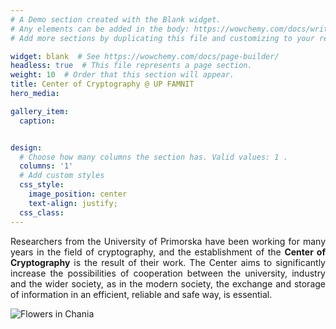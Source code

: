 ```yaml
---
# A Demo section created with the Blank widget.
# Any elements can be added in the body: https://wowchemy.com/docs/writing-markdown-latex/
# Add more sections by duplicating this file and customizing to your requirements.

widget: blank  # See https://wowchemy.com/docs/page-builder/
headless: true  # This file represents a page section.
weight: 10  # Order that this section will appear.
title: Center of Cryptography @ UP FAMNIT
hero_media: 

gallery_item:
  caption:


design:
  # Choose how many columns the section has. Valid values: 1 .
  columns: '1'
  # Add custom styles
  css_style:
    image_position: center
    text-align: justify;
  css_class:
---
```


<html>
<body>

<p style="text-align:justify;">Researchers from the University of Primorska have been working for many years in the field of cryptography, and the establishment of the <b>Center of Cryptography</b> is the result of their work. The Center aims to significantly increase the possibilities of cooperation between the university, industry and the wider society, as in the modern society, the exchange and storage of information in an efficient, reliable and safe way, is essential.</p>

 
<p><img src="welcome.jpg" alt="Flowers in Chania" class="center"></p>

</body>
</html>
